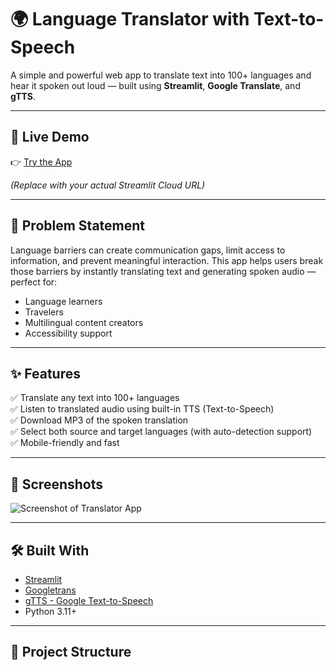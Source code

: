 
# 🌍 Language Translator with Text-to-Speech

A simple and powerful web app to translate text into 100+ languages and hear it spoken out loud — built using **Streamlit**, **Google Translate**, and **gTTS**.

---

## 🚀 Live Demo

👉 [Try the App](https://language-translator-imr.streamlit.app/)

*(Replace with your actual Streamlit Cloud URL)*

---

## 🧠 Problem Statement

Language barriers can create communication gaps, limit access to information, and prevent meaningful interaction. This app helps users break those barriers by instantly translating text and generating spoken audio — perfect for:

- Language learners
- Travelers
- Multilingual content creators
- Accessibility support

---

## ✨ Features

✅ Translate any text into 100+ languages  
✅ Listen to translated audio using built-in TTS (Text-to-Speech)  
✅ Download MP3 of the spoken translation  
✅ Select both source and target languages (with auto-detection support)  
✅ Mobile-friendly and fast  

---

## 📸 Screenshots

![Screenshot of Translator App](https://user-images.githubusercontent.com/your-username/translator-screenshot.png)

---

## 🛠️ Built With

- [Streamlit](https://streamlit.io/)
- [Googletrans](https://pypi.org/project/googletrans/)
- [gTTS - Google Text-to-Speech](https://pypi.org/project/gTTS/)
- Python 3.11+

---

## 📁 Project Structure

